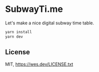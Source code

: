 # SubwayTi.me

Let's make a nice digital subway time table.

```sh
yarn install
yarn dev
```

## License

MIT, https://wes.dev/LICENSE.txt
